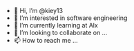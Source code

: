 - 👋 Hi, I’m @kiey13
- 👀 I’m interested in software engineering
- 🌱 I’m currently learning at Alx
- 💞️ I’m looking to collaborate on ...
- 📫 How to reach me ...

<!---
kiey13/kiey13 is a ✨ special ✨ repository because its `README.md` (this file) appears on your GitHub profile.
You can click the Preview link to take a look at your changes.
--->
